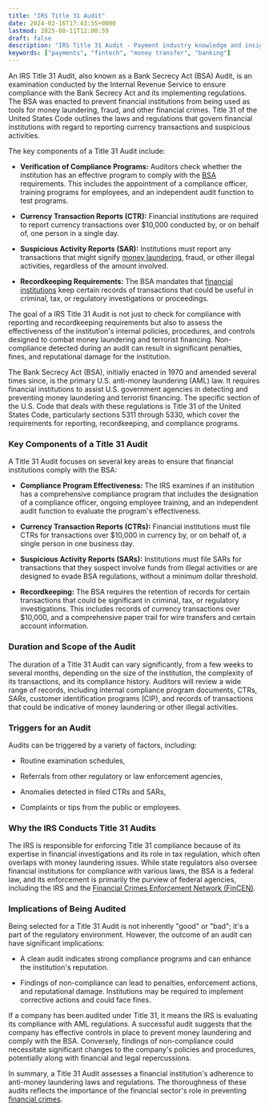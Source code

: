 ```yaml
---
title: "IRS Title 31 Audit"
date: 2024-02-16T17:43:55+0000
lastmod: 2025-08-11T12:00:59
draft: false
description: "IRS Title 31 Audit - Payment industry knowledge and insights"
keywords: ["payments", "fintech", "money transfer", "banking"]
---
```


An IRS Title 31 Audit, also known as a Bank Secrecy Act (BSA) Audit, is an examination conducted by the Internal Revenue Service to ensure compliance with the Bank Secrecy Act and its implementing regulations. The BSA was enacted to prevent financial institutions from being used as tools for money laundering, fraud, and other financial crimes. Title 31 of the United States Code outlines the laws and regulations that govern financial institutions with regard to reporting currency transactions and suspicious activities.

The key components of a Title 31 Audit include:

- **Verification of Compliance Programs:** Auditors check whether the institution has an effective program to comply with the [BSA](https://faisalkhanllc.xyz/resources/payments-wiki/b/bank-secrecy-act/) requirements. This includes the appointment of a compliance officer, training programs for employees, and an independent audit function to test programs.

- **Currency Transaction Reports (CTR):** Financial institutions are required to report currency transactions over $10,000 conducted by, or on behalf of, one person in a single day.

- **Suspicious Activity Reports (SAR):** Institutions must report any transactions that might signify [money laundering](https://faisalkhanllc.xyz/resources/payments-wiki/m/money-laundering/), fraud, or other illegal activities, regardless of the amount involved.

- **Recordkeeping Requirements:** The BSA mandates that [financial institutions](https://faisalkhanllc.xyz/resources/payments-wiki/f/financial-institution-fi/) keep certain records of transactions that could be useful in criminal, tax, or regulatory investigations or proceedings.

The goal of a IRS Title 31 Audit is not just to check for compliance with reporting and recordkeeping requirements but also to assess the effectiveness of the institution's internal policies, procedures, and controls designed to combat money laundering and terrorist financing. Non-compliance detected during an audit can result in significant penalties, fines, and reputational damage for the institution.

The Bank Secrecy Act (BSA), initially enacted in 1970 and amended several times since, is the primary U.S. anti-money laundering (AML) law. It requires financial institutions to assist U.S. government agencies in detecting and preventing money laundering and terrorist financing. The specific section of the U.S. Code that deals with these regulations is Title 31 of the United States Code, particularly sections 5311 through 5330, which cover the requirements for reporting, recordkeeping, and compliance programs.

### Key Components of a Title 31 Audit

A Title 31 Audit focuses on several key areas to ensure that financial institutions comply with the BSA:

- **Compliance Program Effectiveness:** The IRS examines if an institution has a comprehensive compliance program that includes the designation of a compliance officer, ongoing employee training, and an independent audit function to evaluate the program's effectiveness.

- **Currency Transaction Reports (CTRs):** Financial institutions must file CTRs for transactions over $10,000 in currency by, or on behalf of, a single person in one business day.

- **Suspicious Activity Reports (SARs):** Institutions must file SARs for transactions that they suspect involve funds from illegal activities or are designed to evade BSA regulations, without a minimum dollar threshold.

- **Recordkeeping:** The BSA requires the retention of records for certain transactions that could be significant in criminal, tax, or regulatory investigations. This includes records of currency transactions over $10,000, and a comprehensive paper trail for wire transfers and certain account information.

### Duration and Scope of the Audit

The duration of a Title 31 Audit can vary significantly, from a few weeks to several months, depending on the size of the institution, the complexity of its transactions, and its compliance history. Auditors will review a wide range of records, including internal compliance program documents, CTRs, SARs, customer identification programs (CIP), and records of transactions that could be indicative of money laundering or other illegal activities.

### Triggers for an Audit

Audits can be triggered by a variety of factors, including:

- Routine examination schedules,

- Referrals from other regulatory or law enforcement agencies,

- Anomalies detected in filed CTRs and SARs,

- Complaints or tips from the public or employees.

### Why the IRS Conducts Title 31 Audits

The IRS is responsible for enforcing Title 31 compliance because of its expertise in financial investigations and its role in tax regulation, which often overlaps with money laundering issues. While state regulators also oversee financial institutions for compliance with various laws, the BSA is a federal law, and its enforcement is primarily the purview of federal agencies, including the IRS and the [Financial Crimes Enforcement Network (FinCEN)](https://faisalkhanllc.xyz/resources/payments-wiki/f/financial-crimes-enforcement-network-fincen/).

### Implications of Being Audited

Being selected for a Title 31 Audit is not inherently "good" or "bad"; it's a part of the regulatory environment. However, the outcome of an audit can have significant implications:

- A clean audit indicates strong compliance programs and can enhance the institution's reputation.

- Findings of non-compliance can lead to penalties, enforcement actions, and reputational damage. Institutions may be required to implement corrective actions and could face fines.

If a company has been audited under Title 31, it means the IRS is evaluating its compliance with AML regulations. A successful audit suggests that the company has effective controls in place to prevent money laundering and comply with the BSA. Conversely, findings of non-compliance could necessitate significant changes to the company's policies and procedures, potentially along with financial and legal repercussions.

In summary, a Title 31 Audit assesses a financial institution's adherence to anti-money laundering laws and regulations. The thoroughness of these audits reflects the importance of the financial sector's role in preventing [financial crimes](https://faisalkhanllc.xyz/resources/payments-wiki/f/financial-crimes/).
